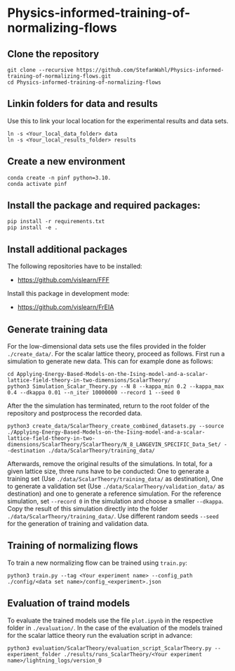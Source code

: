 # Physics-informed-training-of-normalizing-flows

## Clone the repository

```shell script
git clone --recursive https://github.com/StefanWahl/Physics-informed-training-of-normalizing-flows.git
cd Physics-informed-training-of-normalizing-flows
```

## Linkin folders for data and results

Use this to link your local location for the experimental results and data sets.

```shell script
ln -s <Your_local_data_folder> data
ln -s <Your_local_results_folder> results
```

## Create a new environment

```shell script
conda create -n pinf python=3.10.
conda activate pinf
```

## Install the package and required packages:

```shell script
pip install -r requirements.txt
pip install -e .
```

## Install additional packages

The following repositories have to be installed:

* https://github.com/vislearn/FFF

Install this package in development mode:

* https://github.com/vislearn/FrEIA


## Generate training data

For the low-dimensional data sets use the files provided in the folder `./create_data/`. For the scalar lattice theory, proceed as follows. First run a simulation to generate new data. This can for example done as follows:

```shell script
cd Applying-Energy-Based-Models-on-the-Ising-model-and-a-scalar-lattice-field-theory-in-two-dimensions/ScalarTheory/
python3 Simulation_Scalar_Theory.py --N 8 --kappa_min 0.2 --kappa_max 0.4 --dkappa 0.01 --n_iter 10000000 --record 1 --seed 0
```

After the the simulation has terminated, return to the root folder of the repository and postprocess the recorded data.

```shell script
python3 create_data/ScalarTheory_create_combined_datasets.py --source ./Applying-Energy-Based-Models-on-the-Ising-model-and-a-scalar-lattice-field-theory-in-two-dimensions/ScalarTheory/ScalarTheory/N_8_LANGEVIN_SPECIFIC_Data_Set/ --destination ./data/ScalarTheory/training_data/
```

Afterwards, remove the original results of the simulations. In total, for a given lattice size, three runs have to be conducted: One to generate a training set (Use `./data/ScalarTheory/training_data/` as destination), One to generate a validation set (Use `./data/ScalarTheory/validation_data/` as destination) and one to generate a reference simulation. For the reference simulation, set `--record 0` in the simulation and choose a smaller `--dkappa`. Copy the result of this simulation directly into the folder `./data/ScalarTheory/training_data/`. Use different random seeds `--seed` for the generation of training and validation data.

## Training of normalizing flows

To train a new normalizing flow can be trained using `train.py`:


```shell script
python3 train.py --tag <Your experiment name> --config_path ./config/<data set name>/config_<experiment>.json
```

## Evaluation of traind models

To evaluate the trained models use the file `plot.ipynb` in the respective folder in `./evaluation/`. In the case of the evaluation of the models trained for the scalar lattice theory run the evaluation script in advance:

```shell script
python3 evaluation/ScalarTheory/evaluation_script_ScalarTheory.py --experiment_folder ./results/runs_ScalarTheory/<Your experiment name>/lightning_logs/version_0
```
